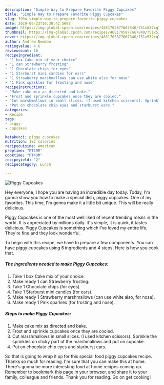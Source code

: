```yaml
---
description: "Simple Way to Prepare Favorite Piggy Cupcakes"
title: "Simple Way to Prepare Favorite Piggy Cupcakes"
slug: 3904-simple-way-to-prepare-favorite-piggy-cupcakes
date: 2020-06-23T16:30:42.569Z
image: https://img-global.cpcdn.com/recipes/4681705877667840/751x532cq70/piggy-cupcakes-recipe-main-photo.jpg
thumbnail: https://img-global.cpcdn.com/recipes/4681705877667840/751x532cq70/piggy-cupcakes-recipe-main-photo.jpg
cover: https://img-global.cpcdn.com/recipes/4681705877667840/751x532cq70/piggy-cupcakes-recipe-main-photo.jpg
author: Andrew Newman
ratingvalue: 4.6
reviewcount: 10
recipeingredient:
- "1 box Cake mix of your choice"
- "1 can Strawberry frosting"
- "1 Chocolate chips for eyes"
- "1 Starburst mini candies for ears"
- "1 Strawberry marshmallows can use white also for nose"
- "1 Pink sparkles for frosting and nose"
recipeinstructions:
- "Make cake mix as directed and bake."
- "Frost and sprinkle cupcakes once they are cooled."
- "Cut marshmallows in small slices. (I used kitchen scissors). Sprinkle the sprinkles on sticky part of the marshmallows and put on cupcake."
- "Put on chocolate chip eyes and starburst ears."
categories:
- Recipe
tags:
- piggy
- cupcakes

katakunci: piggy cupcakes 
nutrition: 182 calories
recipecuisine: American
preptime: "PT29M"
cooktime: "PT43M"
recipeyield: "2"
recipecategory: Lunch

---
```



![Piggy Cupcakes](https://img-global.cpcdn.com/recipes/4681705877667840/751x532cq70/piggy-cupcakes-recipe-main-photo.jpg)

Hey everyone, I hope you are having an incredible day today. Today, I'm gonna show you how to make a special dish, piggy cupcakes. One of my favorites. This time, I'm gonna make it a little bit unique. This will be really delicious.



Piggy Cupcakes is one of the most well liked of recent trending meals in the world. It is appreciated by millions daily. It's simple, it is quick, it tastes delicious. Piggy Cupcakes is something which I've loved my entire life. They're fine and they look wonderful.


To begin with this recipe, we have to prepare a few components. You can have piggy cupcakes using 6 ingredients and 4 steps. Here is how you cook that.

<!--inarticleads1-->

##### The ingredients needed to make Piggy Cupcakes:

1. Take 1 box Cake mix of your choice.
1. Make ready 1 can Strawberry frosting.
1. Take 1 Chocolate chips (for eyes).
1. Take 1 Starburst mini candies (for ears).
1. Make ready 1 Strawberry marshmallows (can use white also, for nose).
1. Make ready 1 Pink sparkles (for frosting and nose).




<!--inarticleads2-->

##### Steps to make Piggy Cupcakes:

1. Make cake mix as directed and bake.
1. Frost and sprinkle cupcakes once they are cooled.
1. Cut marshmallows in small slices. (I used kitchen scissors). Sprinkle the sprinkles on sticky part of the marshmallows and put on cupcake.
1. Put on chocolate chip eyes and starburst ears.




So that is going to wrap it up for this special food piggy cupcakes recipe. Thanks so much for reading. I'm sure that you can make this at home. There's gonna be more interesting food at home recipes coming up. Remember to bookmark this page in your browser, and share it to your family, colleague and friends. Thank you for reading. Go on get cooking!
